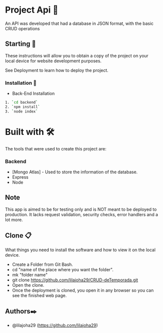 #  Project Api 🛒
An API was developed that had a database in JSON format, with the basic CRUD operations

## Starting 🚀

These instructions will allow you to obtain a copy of the project on your local device for website development purposes.

See Deployment to learn how to deploy the project.

### Installation 🔧
- Back-End Installation

```bash
1. `cd backend`
2. `npm install`
3. `node index`
```

# Built with 🛠️

The tools that were used to create this project are:


### Backend
- [Mongo Atlas] - Used to store the information of the database.
- Express
- Node
 
## Note
This app is aimed to be for testing only and is NOT meant to be deployed to production. It lacks request validation, security checks, error handlers and a lot more.

## Clone 📋 

What things you need to install the software and how to view it on the local device.
  
  - Create a Folder from Git Bash.
  - cd "name of the place where you want the folder".
  - mk "folder name"
  - git clone https://github.com/lilajoha29/CRUD-deTemporada.git
  - Open the clone.
  - Once the deployment is cloned, you open it in any browser so you can see the finished web page.


## Authors✒️
 
- @lilajoha29 (https://github.com/lilajoha29)
